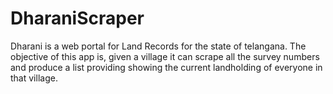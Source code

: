# DharaniScraper

Dharani is a web portal for Land Records for the state of telangana. The objective of this app is, given a village it can scrape all the survey numbers and produce a list providing showing the current landholding of everyone in that village. 


